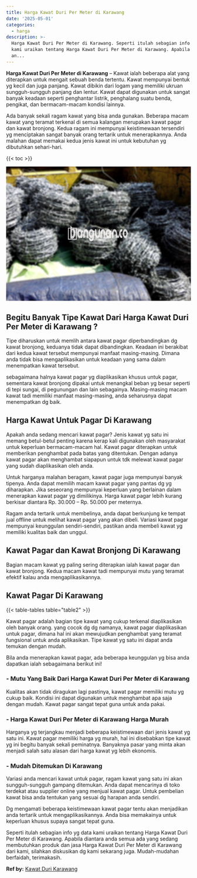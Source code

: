 ```yaml
---
title: Harga Kawat Duri Per Meter di Karawang
date: '2025-05-01'
categories:
  - harga
description: >-
  Harga Kawat Duri Per Meter di Karawang. Seperti itulah sebagian info yg data
  kami uraikan tentang Harga Kawat Duri Per Meter di Karawang. Apabila diantara
  an...
---
```


**Harga Kawat Duri Per Meter di Karawang** – Kawat ialah beberapa alat yang diterapkan untuk mengait sebuah benda tertentu. Kawat mempunyai bentuk yg kecil dan juga panjang. Kawat dibikin dari logam yang memiliki ukruan sungguh-sungguh panjang dan lentur. Kawat dapat digunakan untuk sangat banyak keadaan seperti penghantar listrik, penghalang suatu benda, pengikat, dan bermacam-macam kondisi lainnya.

Ada banyak sekali ragam kawat yang bisa anda gunakan. Beberapa macam kawat yang teramat terkenal di semua kalangan merupakan kawat pagar dan kawat bronjong. Kedua ragam ini mempunyai keistimewaan tersendiri yg menciptakan sangat banyak orang tertarik untuk menerapkannya. Anda malahan dapat memakai kedua jenis kawat ini untuk kebutuhan yg dibutuhkan sehari-hari.

{{< toc >}}

![Harga Kawat Duri Per Meter di Karawang](/images/jual-kawat-murah28.png)

## Begitu Banyak Tipe Kawat Dari Harga Kawat Duri Per Meter di Karawang ?

Tipe diharuskan untuk memlih antara kawat pagar diperbandingkan dg kawat bronjong, keduanya tidak dapat dibandingkan. Keadaan ini berakibat dari kedua kawat tersebut mempunyai manfaat masing-masing. Dimana anda tidak bisa mengaplikasikan untuk keadaan yang sama dalam menempatkan kawat tersebut.

sebagaimana halnya kawat pagar yg diaplikasikan khusus untuk pagar, sementara kawat bronjong dipakai untuk menangkal beban yg besar seperti di tepi sungai, di pegunungan dan lain sebagainya. Masing-masing macam kawat tadi memiliki manfaat masing-masing, anda seharusnya dapat menempatkan dg baik.

## Harga Kawat Untuk Pagar Di Karawang

Apakah anda sedang mencari kawat pagar? Jenis kawat yg satu ini memang betul-betul penting karena kerap kali digunakan oleh masyarakat untuk keperluan bermacam-macam hal. Kawat pagar diterapkan untuk memberikan penghambat pada batas yang ditentukan. Dengan adanya kawat pagar akan menghambat siapapun untuk tdk melewat kawat pagar yang sudah diaplikasikan oleh anda.

Untuk harganya malahan beragam, kawat pagar juga mempunyai banyak tipenya. Anda dapat memilih macam kawat pagar yang pantas dg yg diharapkan. Jika seseorang mempunyai keperluan yang berlainan dalam menerapkan kawat pagar yg dimilikinya. Harga kawat pagar lebih kurang berkisar diantara Rp. 30.000 – Rp. 50.000 per meternya.

Ragam anda tertarik untuk membelinya, anda dapat berkunjung ke tempat jual offline untuk melihat kawat pagar yang akan dibeli. Variasi kawat pagar mempunyai keunggulan sendiri-sendiri, pastikan anda membeli kawat yg memiliki kualitas baik dan unggul.

## Kawat Pagar dan Kawat Bronjong Di Karawang

Bagian macam kawat yg paling sering diterapkan ialah kawat pagar dan kawat bronjong. Kedua macam kawat tadi mempunyai mutu yang teramat efektif kalau anda mengaplikasikannya.

## Kawat Pagar Di Karawang

{{< table-tables table="table2" >}}

Kawat pagar adalah bagian tipe kawat yang cukup terkenal diaplikasikan oleh banyak orang. yang cocok dg dg namanya, kawat pagar diaplikasikan untuk pagar, dimana hal ini akan mewujudkan penghambat yang teramat fungsional untuk anda aplikasikan. Tipe kawat yg satu ini dapat anda temukan dengan mudah.

Bila anda menerapkan kawat pagar, ada beberapa keunggulan yg bisa anda dapatkan ialah sebagaimana berikut ini!

### \- Mutu Yang Baik Dari Harga Kawat Duri Per Meter di Karawang

Kualitas akan tidak diragukan lagi pastinya, kawat pagar memiliki mutu yg cukup baik. Kondisi ini dapat digunakan untuk menghambat apa saja dengan mudah. Kawat pagar sangat tepat guna untuk anda pakai.

### \- Harga Kawat Duri Per Meter di Karawang Harga Murah

Harganya yg terjangkau menjadi beberapa keistimewaan dari jenis kawat yg satu ini. Kawat pagar memiliki harga yg murah, hal ini disebabkan tipe kawat yg ini begitu banyak sekali peminatnya. Banyaknya pasar yang minta akan menjadi salah satu alasan dari harga kawat yg lebih ekonomis.

### \- Mudah Ditemukan Di Karawang

Variasi anda mencari kawat untuk pagar, ragam kawat yang satu ini akan sungguh-sungguh gampang ditemukan. Anda dapat mencarinya di toko terdekat atau supplier online yang menjual kawat pagar. Untuk pembelian kawat bisa anda tentukan yang sesuai dg harapan anda sendiri.

Dg mengamati beberapa keistimewaan kawat pagar tentu akan menjadikan anda tertarik untuk mengaplikasikannya. Anda bisa memakainya untuk keperluan khusus supaya sangat tepat guna.

Seperti itulah sebagian info yg data kami uraikan tentang Harga Kawat Duri Per Meter di Karawang. Apabila diantara anda semua ada yang sedang membutuhkan produk dan jasa Harga Kawat Duri Per Meter di Karawang dari kami, silahkan diskusikan dg kami sekarang juga. Mudah-mudahan berfaidah, terimakasih.

**Ref by:** [Kawat Duri Karawang](https://id.wikipedia.org/wiki/Kawat)
